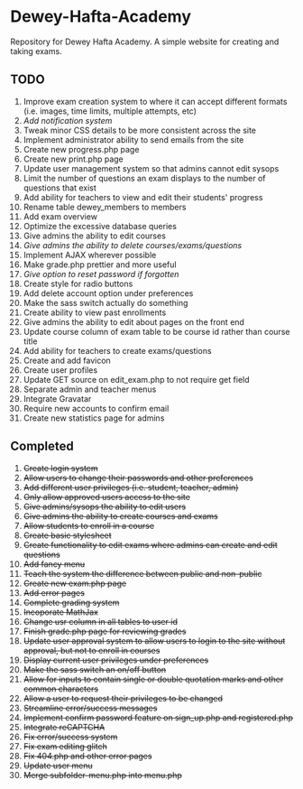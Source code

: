 # Dewey-Hafta-Academy
Repository for Dewey Hafta Academy. A simple website for creating and taking exams. 

TODO
----

1. Improve exam creation system to where it can accept different formats (i.e. images, time limits, multiple attempts, etc) 
2. _Add notification system_
3. Tweak minor CSS details to be more consistent across the site
4. Implement administrator ability to send emails from the site
5. Create new progress.php page
6. Create new print.php page
7. Update user management system so that admins cannot edit sysops
8. Limit the number of questions an exam displays to the number of questions that exist
9. Add ability for teachers to view and edit their students' progress
10. Rename table dewey_members to members
11. Add exam overview
12. Optimize the excessive database queries
13. Give admins the ability to edit courses
14. _Give admins the ability to delete courses/exams/questions_
15. Implement AJAX wherever possible
16. Make grade.php prettier and more useful
17. _Give option to reset password if forgotten_
18. Create style for radio buttons
19. Add delete account option under preferences
20. Make the sass switch actually do something
21. Create ability to view past enrollments
22. Give admins the ability to edit about pages on the front end
23. Update course column of exam table to be course id rather than course title
24. Add ability for teachers to create exams/questions
25. Create and add favicon
26. Create user profiles
27. Update GET source on edit_exam.php to not require get field
28. Separate admin and teacher menus
29. Integrate Gravatar
30. Require new accounts to confirm email
31. Create new statistics page for admins

Completed
----
1. ~~Create login system~~
2. ~~Allow users to change their passwords and other preferences~~
3. ~~Add different user privileges (i.e. student, teacher, admin)~~
4. ~~Only allow approved users access to the site~~
5. ~~Give admins/sysops the ability to edit users~~
6. ~~Give admins the ability to create courses and exams~~
7. ~~Allow students to enroll in a course~~
8. ~~Create basic stylesheet~~
9. ~~Create functionality to edit exams where admins can create and edit questions~~
10. ~~Add fancy menu~~
11. ~~Teach the system the difference between public and non-public~~
12. ~~Create new exam.php page~~
13. ~~Add error pages~~
14. ~~Complete grading system~~
15. ~~Incoporate MathJax~~
16. ~~Change usr column in all tables to user id~~
17. ~~Finish grade.php page for reviewing grades~~
18. ~~Update user approval system to allow users to login to the site without approval, but not to enroll in courses~~
19. ~~Display current user privileges under preferences~~
20. ~~Make the sass switch an on/off button~~
21. ~~Allow for inputs to contain single or double quotation marks and other common characters~~
22. ~~Allow a user to request their privileges to be changed~~
23. ~~Streamline error/success messages~~
24. ~~Implement confirm password feature on sign_up.php and registered.php~~
25. ~~Integrate reCAPTCHA~~
26. ~~Fix error/success system~~
27. ~~Fix exam editing glitch~~
28. ~~Fix 404.php and other error pages~~
29. ~~Update user menu~~
30. ~~Merge subfolder-menu.php into menu.php~~
